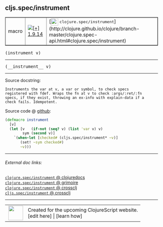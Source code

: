 ## cljs.spec/instrument



 <table border="1">
<tr>
<td>macro</td>
<td><a href="https://github.com/cljsinfo/cljs-api-docs/tree/1.9.14"><img valign="middle" alt="[+] 1.9.14" title="Added in 1.9.14" src="https://img.shields.io/badge/+-1.9.14-lightgrey.svg"></a> </td>
<td>
[<img height="24px" valign="middle" src="http://i.imgur.com/1GjPKvB.png"> <samp>clojure.spec/instrument</samp>](http://clojure.github.io/clojure/branch-master/clojure.spec-api.html#clojure.spec/instrument)
</td>
</tr>
</table>

<samp>(instrument v)</samp><br>

---

 <samp>
(__instrument__ v)<br>
</samp>

---





Source docstring:

```
Instruments the var at v, a var or symbol, to check specs
registered with fdef. Wraps the fn at v to check :args/:ret/:fn
specs, if they exist, throwing an ex-info with explain-data if a
check fails. Idempotent.
```


Source code @ [github]():

```clj
(defmacro instrument
  [v]
  (let [v   (if-not (seq? v) (list 'var v) v)
        sym (second v)]
    `(when-let [checked# (cljs.spec/instrument* ~v)]
       (set! ~sym checked#)
       ~v)))
```

<!--
Repo - tag - source tree - lines:

 <pre>

</pre>

-->

---



###### External doc links:

[`clojure.spec/instrument` @ clojuredocs](http://clojuredocs.org/clojure.spec/instrument)<br>
[`clojure.spec/instrument` @ grimoire](http://conj.io/store/v1/org.clojure/clojure/1.7.0-beta3/clj/clojure.spec/instrument/)<br>
[`clojure.spec/instrument` @ crossclj](http://crossclj.info/fun/clojure.spec/instrument.html)<br>
[`cljs.spec/instrument` @ crossclj](http://crossclj.info/fun/cljs.spec/instrument.html)<br>

---

 <table>
<tr><td>
<img valign="middle" align="right" width="48px" src="http://i.imgur.com/Hi20huC.png">
</td><td>
Created for the upcoming ClojureScript website.<br>
[edit here] | [learn how]
</td></tr></table>

[edit here]:https://github.com/cljsinfo/cljs-api-docs/blob/master/cljsdoc/cljs.spec/instrument.cljsdoc
[learn how]:https://github.com/cljsinfo/cljs-api-docs/wiki/cljsdoc-files

<!--

This information was too distracting to show to readers, but I'll leave it
commented here since it is helpful to:

- pretty-print the data used to generate this document
- and show how to retrieve that data



The API data for this symbol:

```clj
{:ns "cljs.spec",
 :name "instrument",
 :signature ["[v]"],
 :name-encode "instrument",
 :history [["+" "1.9.14"]],
 :type "macro",
 :clj-equiv {:full-name "clojure.spec/instrument",
             :url "http://clojure.github.io/clojure/branch-master/clojure.spec-api.html#clojure.spec/instrument"},
 :full-name-encode "cljs.spec/instrument",
 :source {:code "(defmacro instrument\n  [v]\n  (let [v   (if-not (seq? v) (list 'var v) v)\n        sym (second v)]\n    `(when-let [checked# (cljs.spec/instrument* ~v)]\n       (set! ~sym checked#)\n       ~v)))",
          :title "Source code",
          :repo "clojurescript",
          :tag "r1.9.14",
          :filename "src/main/cljs/cljs/spec.cljc",
          :lines [379 389],
          :url "https://github.com/clojure/clojurescript/blob/r1.9.14/src/main/cljs/cljs/spec.cljc#L379-L389"},
 :usage ["(instrument v)"],
 :full-name "cljs.spec/instrument",
 :docstring "Instruments the var at v, a var or symbol, to check specs\nregistered with fdef. Wraps the fn at v to check :args/:ret/:fn\nspecs, if they exist, throwing an ex-info with explain-data if a\ncheck fails. Idempotent.",
 :cljsdoc-url "https://github.com/cljsinfo/cljs-api-docs/blob/master/cljsdoc/cljs.spec/instrument.cljsdoc"}

```

Retrieve the API data for this symbol:

```clj
;; from Clojure REPL
(require '[clojure.edn :as edn])
(-> (slurp "https://raw.githubusercontent.com/cljsinfo/cljs-api-docs/catalog/cljs-api.edn")
    (edn/read-string)
    (get-in [:symbols "cljs.spec/instrument"]))
```

-->
